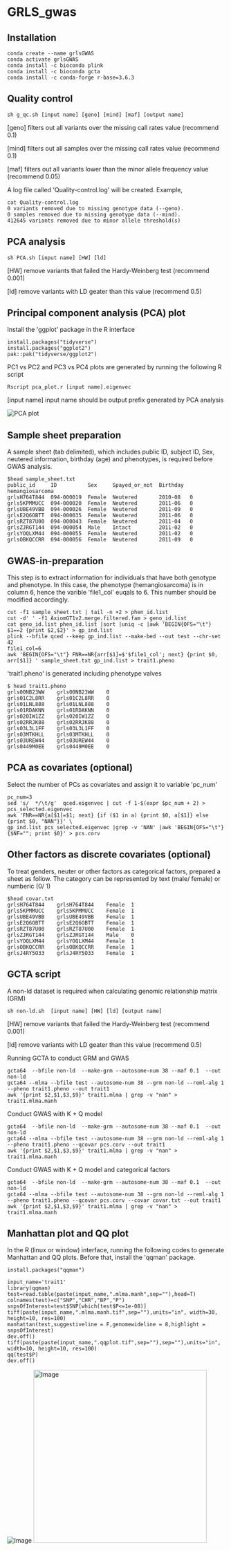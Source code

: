 # GRLS_gwas
## Installation
```
conda create --name grlsGWAS
conda activate grlsGWAS
conda install -c bioconda plink
conda install -c bioconda gcta
conda install -c conda-forge r-base=3.6.3
```

## Quality control
```
sh g_qc.sh [input name] [geno] [mind] [maf] [output name]
```

[geno]     filters out all variants over the missing call rates value (recommend 0.1)

[mind]     filters out all samples over the missing call rates value (recommend 0.1)

[maf]      filters out all variants lower than the minor allele frequency value (recommend 0.05)

A log file called 'Quality-control.log' will be created. Example,
```
cat Quality-control.log
0 variants removed due to missing genotype data (--geno).
0 samples removed due to missing genotype data (--mind).
412645 variants removed due to minor allele threshold(s)
```

## PCA analysis
```
sh PCA.sh [input name] [HW] [ld]
```

[HW]       remove variants that failed the Hardy-Weinberg test (recommend 0.001)

[ld]       remove variants with LD geater than this value (recommend 0.5)

## Principal component analysis (PCA) plot 
Install the 'ggplot' package in the R interface
```
install.packages("tidyverse")
install.packages("ggplot2")
pak::pak("tidyverse/ggplot2")
```

PC1 vs PC2 and PC3 vs PC4 plots are generated by running the following R script
```
Rscript pca_plot.r [input name].eigenvec
```
[input name]  input name should be output prefix generated by PCA analysis

![PCA plot](./image/pca_plot.png)

## Sample sheet preparation
A sample sheet (tab delimited), which includes public ID, subject ID, Sex, neutered information, birthday (age) and phenotypes, is required before GWAS analysis. 
```
$head sample_sheet.txt
public_id     ID          Sex     Spayed_or_not  Birthday  hemangiosarcoma
grlsH764T844  094-000019  Female  Neutered       2010-08   0
grls5KPMMUCC  094-000020  Female  Neutered       2011-06   0
grlsUBE49VBB  094-000026  Female  Neutered       2011-09   0
grlsE2Q6OBTT  094-000035  Female  Neutered       2011-06   0
grlsRZT87U00  094-000043  Female  Neutered       2011-04   0
grlsZJRGT144  094-000054  Male    Intact         2011-02   0
grlsYOQLXM44  094-000055  Female  Neutered       2011-02   0
grlsOBKQCCRR  094-000056  Female  Neutered       2011-09   0
```

## GWAS-in-preparation
This step is to extract information for individuals that have both genotype and phenotype. In this case, the phenotype (hemangiosarcoma) is in column 6, hence the varible 'file1_col' euqals to 6. This number should be modified accordingly.

```
cut -f1 sample_sheet.txt | tail -n +2 > phen_id.list
cut -d' ' -f1 AxiomGT1v2.merge.filtered.fam > geno_id.list
cat geno_id.list phen_id.list |sort |uniq -c |awk 'BEGIN{OFS="\t"} $1==2 {print $2,$2}' > gp_ind.list
plink --bfile qced --keep gp_ind.list --make-bed --out test --chr-set 42
file1_col=6
awk 'BEGIN{OFS="\t"} FNR==NR{arr[$1]=$'$file1_col'; next} {print $0, arr[$1]} ' sample_sheet.txt gp_ind.list > trait1.pheno
```
'trait1.pheno' is generated including phenotype valves
```
$ head trait1.pheno
grls00NB23WW    grls00NB23WW    0
grls01C2L8RR    grls01C2L8RR    0
grls01LNL888    grls01LNL888    0
grls01RDAKNN    grls01RDAKNN    0
grls020IW1ZZ    grls020IW1ZZ    0
grls02RRJK88    grls02RRJK88    0
grls03L3L1FF    grls03L3L1FF    0
grls03MTKHLL    grls03MTKHLL    0
grls03UREW44    grls03UREW44    0
grls0449M0EE    grls0449M0EE    0
```
## PCA as covariates (optional)
Select the number of PCs as covariates and assign it to variable 'pc_num'
```
pc_num=3
sed 's/  */\t/g'  qced.eigenvec | cut -f 1-$(expr $pc_num + 2) > pcs_selected.eigenvec
awk 'FNR==NR{a[$1]=$1; next} {if ($1 in a) {print $0, a[$1]} else {print $0, "NAN"}}' \
gp_ind.list pcs_selected.eigenvec |grep -v 'NAN' |awk 'BEGIN{OFS="\t"} {$NF=""; print $0}' > pcs.corv
```
## Other factors as discrete covariates (optional)
To treat genders, neuter or other factors as categorical factors, prepared a sheet as follow. The category can be represented by text (male/ female) or numberic (0/ 1)
```
$head covar.txt
grlsH764T844	grlsH764T844	Female	1
grls5KPMMUCC	grls5KPMMUCC	Female	1
grlsUBE49VBB	grlsUBE49VBB	Female	1
grlsE2Q6OBTT	grlsE2Q6OBTT	Female	1
grlsRZT87U00	grlsRZT87U00	Female	1
grlsZJRGT144	grlsZJRGT144	Male	0
grlsYOQLXM44	grlsYOQLXM44	Female	1
grlsOBKQCCRR	grlsOBKQCCRR	Female	1
grlsJ4RY5O33	grlsJ4RY5O33	Female	1
```


## GCTA script
A non-ld dataset is required when calculating genomic relationship matrix (GRM)
```
sh non-ld.sh  [input name] [HW] [ld] [output name]
```
[HW]       remove variants that failed the Hardy-Weinberg test (recommend 0.001)

[ld]       remove variants with LD geater than this value (recommend 0.5)

Running GCTA to conduct GRM and GWAS
```
gcta64  --bfile non-ld  --make-grm --autosome-num 38 --maf 0.1  --out non-ld
gcta64 --mlma --bfile test --autosome-num 38 --grm non-ld --reml-alg 1 --pheno trait1.pheno --out trait1
awk '{print $2,$1,$3,$9}' trait1.mlma | grep -v "nan" > trait1.mlma.manh
```
Conduct GWAS with K + Q model
```
gcta64  --bfile non-ld  --make-grm --autosome-num 38 --maf 0.1  --out non-ld
gcta64 --mlma --bfile test --autosome-num 38 --grm non-ld --reml-alg 1 --pheno trait1.pheno --qcovar pcs.corv --out trait1
awk '{print $2,$1,$3,$9}' trait1.mlma | grep -v "nan" > trait1.mlma.manh
```
Conduct GWAS with K + Q model and categorical factors
```
gcta64  --bfile non-ld  --make-grm --autosome-num 38 --maf 0.1  --out non-ld
gcta64 --mlma --bfile test --autosome-num 38 --grm non-ld --reml-alg 1 --pheno trait1.pheno --qcovar pcs.corv --covar covar.txt --out trait1
awk '{print $2,$1,$3,$9}' trait1.mlma | grep -v "nan" > trait1.mlma.manh
```
## Manhattan plot and QQ plot
In the R (linux or window) interface, running the following codes to generate Manhattan and QQ plots.
Before that, install the 'qqman' package.
```
install.packages("qqman")
```
```
input_name='trait1'
library(qqman)
test=read.table(paste(input_name,".mlma.manh",sep=""),head=T)
colnames(test)=c("SNP","CHR","BP","P")
snpsOfInterest=test$SNP[which(test$P<=1e-08)]
tiff(paste(input_name,".mlma.manh.tif",sep=""),units="in", width=30, height=10, res=100)
manhattan(test,suggestiveline = F,genomewideline = 8,highlight = snpsOfInterest)
dev.off() 
tiff(paste(paste(input_name,".qqplot.tif",sep=""),sep=""),units="in", width=10, height=10, res=100)
qq(test$P)
dev.off() 
```
<img src="./image/test.mlma.manh.jpg" alt="Image">
<img src="./image/test.qqplot.jpg" alt="Image" style="width: 400px; height: 400px;">



